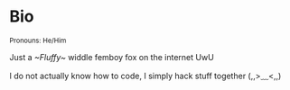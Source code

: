 # Bio
<sup>Pronouns: He/Him</sup>

Just a *\~Fluffy\~* widdle femboy fox on the internet UwU

I do not actually know how to code, I simply hack stuff together (,,>﹏<,,)
